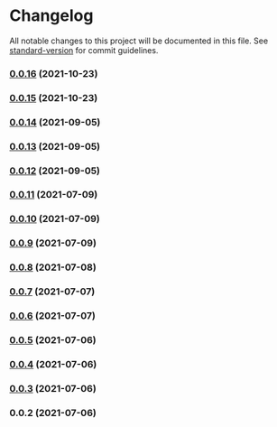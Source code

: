 # Changelog

All notable changes to this project will be documented in this file. See [standard-version](https://github.com/conventional-changelog/standard-version) for commit guidelines.

### [0.0.16](https://github.com/teamnovu/vue-cloudinary-image/compare/v0.0.15...v0.0.16) (2021-10-23)

### [0.0.15](https://github.com/teamnovu/vue-cloudinary-image/compare/v0.0.14...v0.0.15) (2021-10-23)

### [0.0.14](https://github.com/teamnovu/vue-cloudinary-image/compare/v0.0.13...v0.0.14) (2021-09-05)

### [0.0.13](https://github.com/teamnovu/vue-cloudinary-image/compare/v0.0.12...v0.0.13) (2021-09-05)

### [0.0.12](https://github.com/teamnovu/vue-cloudinary-image/compare/v0.0.11...v0.0.12) (2021-09-05)

### [0.0.11](https://github.com/teamnovu/vue-cloudinary-image/compare/v0.0.10...v0.0.11) (2021-07-09)

### [0.0.10](https://github.com/teamnovu/vue-cloudinary-image/compare/v0.0.9...v0.0.10) (2021-07-09)

### [0.0.9](https://github.com/teamnovu/vue-cloudinary-image/compare/v0.0.8...v0.0.9) (2021-07-09)

### [0.0.8](https://github.com/teamnovu/vue-cloudinary-image/compare/v0.0.7...v0.0.8) (2021-07-08)

### [0.0.7](https://github.com/teamnovu/vue-cloudinary-image/compare/v0.0.6...v0.0.7) (2021-07-07)

### [0.0.6](https://github.com/teamnovu/vue-cloudinary-image/compare/v0.0.5...v0.0.6) (2021-07-07)

### [0.0.5](https://github.com/teamnovu/vue-cloudinary-image/compare/v0.0.4...v0.0.5) (2021-07-06)

### [0.0.4](https://github.com/teamnovu/vue-cloudinary-image/compare/v0.0.3...v0.0.4) (2021-07-06)

### [0.0.3](https://github.com/teamnovu/vue-cloudinary-image/compare/v0.0.2...v0.0.3) (2021-07-06)

### 0.0.2 (2021-07-06)
